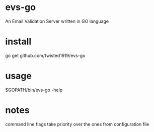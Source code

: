 # evs-go
An Email Validation Server written in GO language

# install  
go get github.com/twisted1919/evs-go

# usage
$GOPATH/bin/evs-go -help  

# notes  
command line flags take priority over the ones from configuration file
